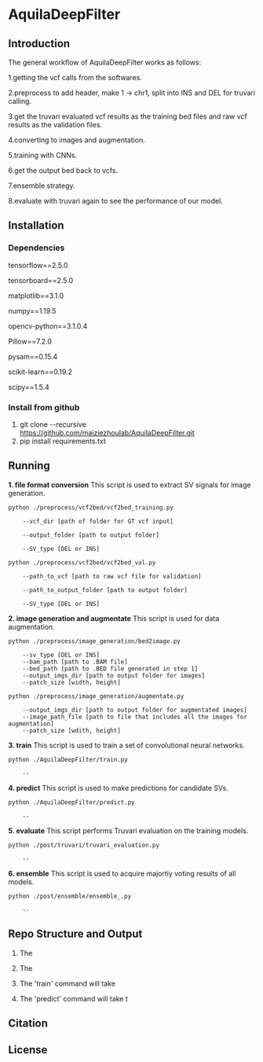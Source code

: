 # AquilaDeepFilter

## Introduction 
The general workflow of AquilaDeepFilter works as follows:

1.getting the vcf calls from the softwares.

2.preprocess to add header, make 1 -> chr1, split into INS and DEL for truvari calling.

3.get the truvari evaluated vcf results as the training bed files and raw vcf results as the validation files.  

4.converting to images and augmentation.

5.training with CNNs.

6.get the output bed back to vcfs.

7.ensemble strategy.

8.evaluate with truvari again to see the performance of our model.

## Installation
### Dependencies
tensorflow==2.5.0

tensorboard==2.5.0

matplotlib==3.1.0

numpy==1.19.5

opencv-python==3.1.0.4

Pillow==7.2.0

pysam==0.15.4

scikit-learn==0.19.2

scipy==1.5.4

### Install from github
1. git clone --recursive https://github.com/maiziezhoulab/AquilaDeepFilter.git
2. pip install requirements.txt

## Running

**1. file format conversion**
      This script is used to extract SV signals for image generation.

	python ./preprocess/vcf2bed/vcf2bed_training.py 

		--vcf_dir [path of folder for GT vcf input]
        
        --output_folder [path to output folder]

        --SV_type [DEL or INS]

    python ./preprocess/vcf2bed/vcf2bed_val.py 

		--path_to_vcf [path to raw vcf file for validation]

        --path_to_output_folder [path to output folder]

        --SV_type [DEL or INS]

**2. image generation and augmentate**
      This script is used for data augmentation.

	python ./preprocess/image_generation/bed2image.py 

		--sv_type [DEL or INS]
        --bam_path [path to .BAM file]
        --bed_path [path to .BED file generated in step 1]
        --output_imgs_dir [path to output folder for images]
        --patch_size [width, height]
    
    python ./preprocess/image_generation/augmentate.py 

		--output_imgs_dir [path to output folder for augmentated images]
        --image_path_file [path to file that includes all the images for augmentation]
        --patch_size [wdith, height]

**3. train**
      This script is used to train a set of convolutional neural networks.  

	python ./AquilaDeepFilter/train.py

		--		

**4. predict**
      This script is used to make predictions for candidate SVs.  

	python ./AquilaDeepFilter/predict.py

		--

**5. evaluate**
	This script performs Truvari evaluation on the training models.  

	python ./post/truvari/truvari_evaluation.py

		--

**6. ensemble**
	This script is used to acquire majortiy voting results of all models.  

	python ./post/ensemble/ensemble_.py 

		--

## Repo Structure and Output

1. The   

2. The 

3. The 'train' command will take   

4. The 'predict' command will take t

Citation
--------


License
-------
